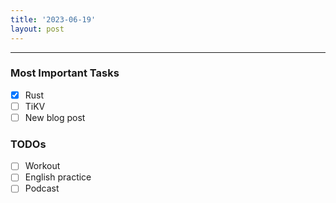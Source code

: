 ```yaml
---
title: '2023-06-19'
layout: post
---
```


---

### Most Important Tasks

- [x] Rust
- [ ] TiKV
- [ ] New blog post

### TODOs

- [ ] Workout
- [ ] English practice
- [ ] Podcast
